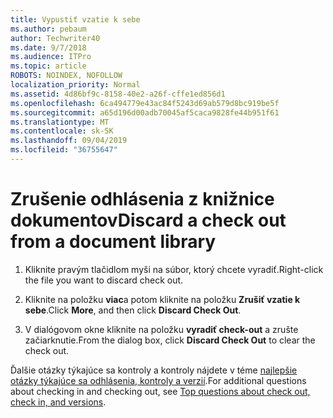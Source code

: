 ```yaml
---
title: Vypustiť vzatie k sebe
ms.author: pebaum
author: Techwriter40
ms.date: 9/7/2018
ms.audience: ITPro
ms.topic: article
ROBOTS: NOINDEX, NOFOLLOW
localization_priority: Normal
ms.assetid: 4d86bf9c-8158-40e2-a26f-cffe1ed856d1
ms.openlocfilehash: 6ca494779e43ac84f5243d69ab579d8bc919be5f
ms.sourcegitcommit: a65d196d00adb70045af5caca9828fe44b951f61
ms.translationtype: MT
ms.contentlocale: sk-SK
ms.lasthandoff: 09/04/2019
ms.locfileid: "36755647"
---
```

# <a name="discard-a-check-out-from-a-document-library"></a><span data-ttu-id="bd6ae-102">Zrušenie odhlásenia z knižnice dokumentov</span><span class="sxs-lookup"><span data-stu-id="bd6ae-102">Discard a check out from a document library</span></span>

1. <span data-ttu-id="bd6ae-103">Kliknite pravým tlačidlom myši na súbor, ktorý chcete vyradiť.</span><span class="sxs-lookup"><span data-stu-id="bd6ae-103">Right-click the file you want to discard check out.</span></span>
    
2. <span data-ttu-id="bd6ae-104">Kliknite na položku **viac**a potom kliknite na položku **Zrušiť vzatie k sebe**.</span><span class="sxs-lookup"><span data-stu-id="bd6ae-104">Click **More**, and then click **Discard Check Out**.</span></span> 
    
3. <span data-ttu-id="bd6ae-105">V dialógovom okne kliknite na položku **vyradiť check-out** a zrušte začiarknutie.</span><span class="sxs-lookup"><span data-stu-id="bd6ae-105">From the dialog box, click **Discard Check Out** to clear the check out.</span></span> 
    
<span data-ttu-id="bd6ae-106">Ďalšie otázky týkajúce sa kontroly a kontroly nájdete v téme [najlepšie otázky týkajúce sa odhlásenia, kontroly a verzií](https://go.microsoft.com/fwlink/?linkid=2018786).</span><span class="sxs-lookup"><span data-stu-id="bd6ae-106">For additional questions about checking in and checking out, see [Top questions about check out, check in, and versions](https://go.microsoft.com/fwlink/?linkid=2018786).</span></span>
  

